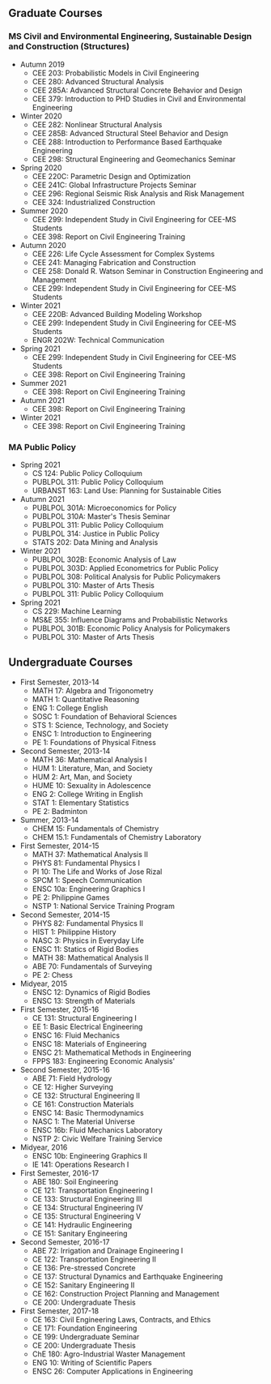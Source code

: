 ## Graduate Courses

### MS Civil and Environmental Engineering, Sustainable Design and Construction (Structures)
- Autumn 2019
  - CEE 203: Probabilistic Models in Civil Engineering
  - CEE 280: Advanced Structural Analysis
  - CEE 285A: Advanced Structural Concrete Behavior and Design
  - CEE 379: Introduction to PHD Studies in Civil and Environmental Engineering	
- Winter 2020
  - CEE 282: Nonlinear Structural Analysis
  - CEE 285B: Advanced Structural Steel Behavior and Design
  - CEE 288: Introduction to Performance Based Earthquake Engineering
  - CEE 298: Structural Engineering and Geomechanics Seminar
- Spring 2020
  - CEE 220C: Parametric Design and Optimization
  - CEE 241C: Global Infrastructure Projects Seminar
  - CEE 296: Regional Seismic Risk Analysis and Risk Management
  - CEE 324: Industrialized Construction
- Summer 2020
  - CEE 299: Independent Study in Civil Engineering for CEE-MS Students
  - CEE 398: Report on Civil Engineering Training
- Autumn 2020
  - CEE 226: Life Cycle Assessment for Complex Systems
  - CEE 241: Managing Fabrication and Construction
  - CEE 258: Donald R. Watson Seminar in Construction Engineering and Management
  - CEE 299: Independent Study in Civil Engineering for CEE-MS Students
- Winter 2021
  - CEE 220B: Advanced Building Modeling Workshop
  - CEE 299: Independent Study in Civil Engineering for CEE-MS Students
  - ENGR 202W: Technical Communication
- Spring 2021
  - CEE 299: Independent Study in Civil Engineering for CEE-MS Students
  - CEE 398: Report on Civil Engineering Training
- Summer 2021
  - CEE 398: Report on Civil Engineering Training
- Autumn 2021
  - CEE 398: Report on Civil Engineering Training
- Winter 2021
  - CEE 398: Report on Civil Engineering Training

### MA Public Policy
- Spring 2021
  - CS 124: Public Policy Colloquium
  - PUBLPOL 311: Public Policy Colloquium
  - URBANST 163: Land Use: Planning for Sustainable Cities
- Autumn 2021
  - PUBLPOL 301A: Microeconomics for Policy
  - PUBLPOL 310A: Master's Thesis Seminar
  - PUBLPOL 311: Public Policy Colloquium
  - PUBLPOL 314: Justice in Public Policy
  - STATS 202: Data Mining and Analysis
- Winter 2021
  - PUBLPOL 302B: Economic Analysis of Law
  - PUBLPOL 303D: Applied Econometrics for Public Policy
  - PUBLPOL 308: Political Analysis for Public Policymakers
  - PUBLPOL 310: Master of Arts Thesis
  - PUBLPOL 311: Public Policy Colloquium
- Spring 2021
  - CS 229: Machine Learning
  - MS&E 355: Influence Diagrams and Probabilistic Networks
  - PUBLPOL 301B: Economic Policy Analysis for Policymakers
  - PUBLPOL 310: Master of Arts Thesis

## Undergraduate Courses
- First Semester, 2013-14
  - MATH 17: Algebra and Trigonometry
  - MATH 1: Quantitative Reasoning
  - ENG 1: College English
  - SOSC 1: Foundation of Behavioral Sciences
  - STS 1: Science, Technology, and Society
  - ENSC 1: Introduction to Engineering
  - PE 1: Foundations of Physical Fitness
- Second Semester, 2013-14
  - MATH 36: Mathematical Analysis I
  - HUM 1: Literature, Man, and Society
  - HUM 2: Art, Man, and Society
  - HUME 10: Sexuality in Adolescence
  - ENG 2: College Writing in English
  - STAT 1: Elementary Statistics
  - PE 2: Badminton
- Summer, 2013-14
  - CHEM 15: Fundamentals of Chemistry
  - CHEM 15.1: Fundamentals of Chemistry Laboratory
- First Semester, 2014-15
  - MATH 37: Mathematical Analysis II
  - PHYS 81: Fundamental Physics I
  - PI 10: The Life and Works of Jose Rizal
  - SPCM 1: Speech Communication
  - ENSC 10a: Engineering Graphics I
  - PE 2: Philippine Games
  - NSTP 1: National Service Training Program
- Second Semester, 2014-15
  - PHYS 82: Fundamental Physics II
  - HIST 1: Philippine History
  - NASC 3: Physics in Everyday Life
  - ENSC 11: Statics of Rigid Bodies
  - MATH 38: Mathematical Analysis II
  - ABE 70: Fundamentals of Surveying
  - PE 2: Chess
- Midyear, 2015
  - ENSC 12: Dynamics of Rigid Bodies
  - ENSC 13: Strength of Materials
- First Semester, 2015-16
  - CE 131: Structural Engineering I
  - EE 1: Basic Electrical Engineering
  - ENSC 16: Fluid Mechanics
  - ENSC 18: Materials of Engineering
  - ENSC 21: Mathematical Methods in Engineering
  - FPPS 183: Engineering Economic Analysis'
- Second Semester, 2015-16
  - ABE 71: Field Hydrology
  - CE 12: Higher Surveying
  - CE 132: Structural Engineering II
  - CE 161: Construction Materials
  - ENSC 14: Basic Thermodynamics
  - NASC 1: The Material Universe
  - ENSC 16b: Fluid Mechanics Laboratory
  - NSTP 2: Civic Welfare Training Service
- Midyear, 2016
  - ENSC 10b: Engineering Graphics II
  - IE 141: Operations Research I
- First Semester, 2016-17
  - ABE 180: Soil Engineering
  - CE 121: Transportation Engineering I
  - CE 133: Structural Engineering III
  - CE 134: Structural Engineering IV
  - CE 135: Structural Engineering V
  - CE 141: Hydraulic Engineering
  - CE 151: Sanitary Engineering
- Second Semester, 2016-17
  - ABE 72: Irrigation and Drainage Engineering I
  - CE 122: Transportation Engineering II
  - CE 136: Pre-stressed Concrete
  - CE 137: Structural Dynamics and Earthquake Engineering
  - CE 152: Sanitary Engineering II
  - CE 162: Construction Project Planning and Management
  - CE 200: Undergraduate Thesis
- First Semester, 2017-18
  - CE 163: Civil Engineering Laws, Contracts, and Ethics
  - CE 171: Foundation Engineering
  - CE 199: Undergraduate Seminar
  - CE 200: Undergraduate Thesis
  - ChE 180: Agro-Industrial Waster Management
  - ENG 10: Writing of Scientific Papers
  - ENSC 26: Computer Applications in Engineering

